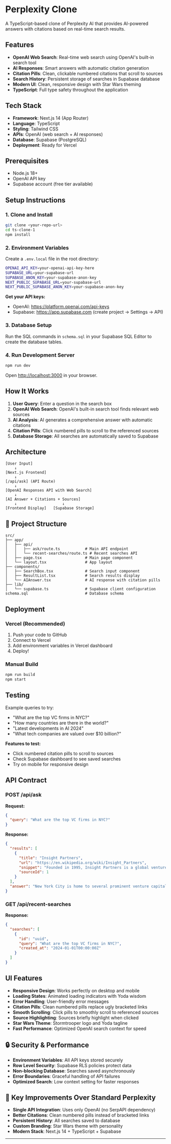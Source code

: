 # Perplexity Clone 

A TypeScript-based clone of Perplexity AI that provides AI-powered answers with citations based on real-time search results.

## Features

- **OpenAI Web Search**: Real-time web search using OpenAI's built-in search tool
- **AI Responses**: Smart answers with automatic citation generation
- **Citation Pills**: Clean, clickable numbered citations that scroll to sources
- **Search History**: Persistent storage of searches in Supabase database
- **Modern UI**: Clean, responsive design with Star Wars theming
- **TypeScript**: Full type safety throughout the application

## Tech Stack

- **Framework**: Next.js 14 (App Router)
- **Language**: TypeScript
- **Styling**: Tailwind CSS
- **APIs**: OpenAI (web search + AI responses)
- **Database**: Supabase (PostgreSQL)
- **Deployment**: Ready for Vercel

## Prerequisites

- Node.js 18+ 
- OpenAI API key
- Supabase account (free tier available)

## Setup Instructions

### 1. Clone and Install

```bash
git clone <your-repo-url>
cd ts-clone-1
npm install
```

### 2. Environment Variables

Create a `.env.local` file in the root directory:

```bash
OPENAI_API_KEY=your-openai-api-key-here
SUPABASE_URL=your-supabase-url
SUPABASE_ANON_KEY=your-supabase-anon-key
NEXT_PUBLIC_SUPABASE_URL=your-supabase-url
NEXT_PUBLIC_SUPABASE_ANON_KEY=your-supabase-anon-key
```

**Get your API keys:**
- OpenAI: https://platform.openai.com/api-keys
- Supabase: https://app.supabase.com (create project → Settings → API)

### 3. Database Setup

Run the SQL commands in `schema.sql` in your Supabase SQL Editor to create the database tables.

### 4. Run Development Server

```bash
npm run dev
```

Open [http://localhost:3000](http://localhost:3000) in your browser.

## How It Works

1. **User Query**: Enter a question in the search box
2. **OpenAI Web Search**: OpenAI's built-in search tool finds relevant web sources
3. **AI Analysis**: AI generates a comprehensive answer with automatic citations
4. **Citation Pills**: Click numbered pills to scroll to the referenced sources
5. **Database Storage**: All searches are automatically saved to Supabase

## Architecture

```
[User Input] 
    ↓
[Next.js Frontend] 
    ↓ 
[/api/ask] (API Route)
    ↓
[OpenAI Responses API with Web Search]
    ↓
[AI Answer + Citations + Sources]
    ↓                    ↓
[Frontend Display]   [Supabase Storage]
```

## 📁 Project Structure

```
src/
├── app/
│   ├── api/
│   │   ├── ask/route.ts           # Main API endpoint
│   │   └── recent-searches/route.ts # Recent searches API
│   ├── page.tsx                   # Main page component
│   └── layout.tsx                 # App layout
├── components/
│   ├── SearchBox.tsx              # Search input component
│   ├── ResultList.tsx             # Search results display
│   └── AIAnswer.tsx               # AI response with citation pills
├── lib/
│   └── supabase.ts                # Supabase client configuration
schema.sql                         # Database schema
```

## Deployment

### Vercel (Recommended)

1. Push your code to GitHub
2. Connect to Vercel
3. Add environment variables in Vercel dashboard
4. Deploy!

### Manual Build

```bash
npm run build
npm start
```

## Testing

Example queries to try:
- "What are the top VC firms in NYC?"
- "How many countries are there in the world?"
- "Latest developments in AI 2024"
- "What tech companies are valued over $10 billion?"

**Features to test:**
- Click numbered citation pills to scroll to sources
- Check Supabase dashboard to see saved searches
- Try on mobile for responsive design

## API Contract

### POST /api/ask

**Request:**
```json
{
  "query": "What are the top VC firms in NYC?"
}
```

**Response:**
```json
{
  "results": [
    {
      "title": "Insight Partners",
      "url": "https://en.wikipedia.org/wiki/Insight_Partners",
      "snippet": "Founded in 1995, Insight Partners is a global venture capital...",
      "sourceId": 1
    }
  ],
  "answer": "New York City is home to several prominent venture capital firms... ([en.wikipedia.org](url)) becomes numbered citation pills in the UI."
}
```

### GET /api/recent-searches

**Response:**
```json
{
  "searches": [
    {
      "id": "uuid",
      "query": "What are the top VC firms in NYC?",
      "created_at": "2024-01-01T00:00:00Z"
    }
  ]
}
```

## UI Features

- **Responsive Design**: Works perfectly on desktop and mobile
- **Loading States**: Animated loading indicators with Yoda wisdom
- **Error Handling**: User-friendly error messages
- **Citation Pills**: Clean numbered pills replace ugly bracketed links
- **Smooth Scrolling**: Click pills to smoothly scroll to referenced sources
- **Source Highlighting**: Sources briefly highlight when clicked
- **Star Wars Theme**: Stormtrooper logo and Yoda tagline
- **Fast Performance**: Optimized OpenAI search context for speed

## 🔒 Security & Performance

- **Environment Variables**: All API keys stored securely
- **Row Level Security**: Supabase RLS policies protect data
- **Non-blocking Database**: Searches saved asynchronously
- **Error Boundaries**: Graceful handling of API failures
- **Optimized Search**: Low context setting for faster responses

## 🎯 Key Improvements Over Standard Perplexity

- **Single API Integration**: Uses only OpenAI (no SerpAPI dependency)
- **Better Citations**: Clean numbered pills instead of bracketed links
- **Persistent History**: All searches saved to database
- **Custom Branding**: Star Wars theme with personality
- **Modern Stack**: Next.js 14 + TypeScript + Supabase

---
